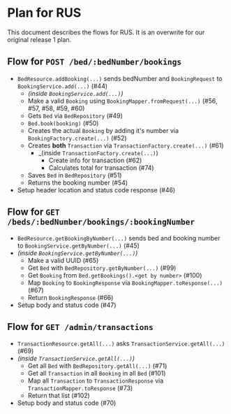 # Plan for RUS

This document describes the flows for RUS. It is an overwrite for our original release 1 plan.

## Flow for `POST /bed/:bedNumber/bookings`
- `BedResource.addBooking(...)` sends bedNumber and `BookingRequest` to `BookingService.add(...)` (#44)
  - _(inside `BookingService.add(...)`)_
  - Make a valid `Booking` using `BookingMapper.fromRequest(...)` (#56, #57, #58, #59, #60)
  - Gets `Bed` via `BedRepository` (#49)
  - `Bed.book(booking)` (#50)
  - Creates the actual `Booking` by adding it's number via `BookingFactory.create(...)` (#52)
  - Creates **both** `Transaction` via `TransactionFactory.create(...)` (#61)
    - _(inside `TransactionFactory.create(...)`)
      - Create info for transaction (#62)
      - Calculates total for transaction (#74)
  - Saves `Bed` in `BedRepository` (#51)
  - Returns the booking number (#54)
- Setup header location and status code response (#46)

## Flow for `GET /beds/:bedNumber/bookings/:bookingNumber`
- `BedResource.getBookingByNumber(...)` sends bed and booking number to `BookingService.getByNumber(...)` (#45)
- _(inside `BookingService.getByNumber(...)`)_
  - Make a valid UUID (#65)
  - Get `Bed` with `BedRepository.getByNumber(...)` (#99)
  - Get `Booking` from `Bed.getBookings().<get by number>` (#100)
  - Map `Booking` to `BookingResponse` via `BookingMapper.toResponse(...)` (#67)
  - Return `BookingResponse` (#66)
- Setup body and status code (#47)

## Flow for `GET /admin/transactions`
- `TransactionResource.getAll(...)` asks `TransactionService.getAll(...)` (#69)
- _(inside `TransactionService.getAll(...)`)_
  - Get all `Bed` with `BedRepository.getAll(...)` (#71)
  - Get all `Transaction` in all `Booking` in all `Bed` (#101)
  - Map all `Transaction` to `TransactionResponse` via `TransactionMapper.toResponse` (#73)
  - Return that list (#102)
- Setup body and status code (#70)
